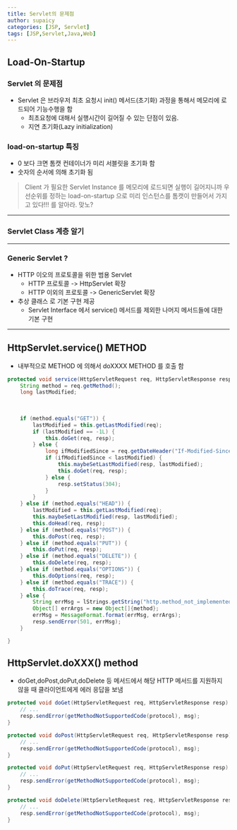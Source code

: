 ```yaml
---
title: Servlet의 문제점
author: supaicy
categories: [JSP, Servlet]
tags: [JSP,Servlet,Java,Web]
---
```


## Load-On-Startup

### Servlet 의 문제점
- Servlet 은 브라우저 최초 요청시 init() 메서드(초기화) 과정을 통해서 메모리에 로드되어 기능수행을 함
  - 최초요청에 대해서 실행시간이 길어질 수 있는 단점이 있음.
  - 지연 초기화(Lazy initialization)
### load-on-startup 특징
- 0 보다 크면 톰캣 컨테이너가 미리 서블릿을 초기화 함
- 숫자의 순서에 의해 초기화 됨

> Client 가 필요한 Servlet Instance 를 메모리에 로드되면 실행이 길어지니까 
> 우선순위를 정하는 load-on-startup 으로 미리 인스턴스를 톰캣이 만들어서 가지고 있다!!! 를 알아라. 맞노?
---
### Servlet Class 계층 알기
---
### Generic Servlet ?
- HTTP 이오의 프로토콜을 위한 범용 Servlet
  - HTTP 프로토콜 -> HttpServlet 확장
  - HTTP 이외의 프로토콜 -> GenericServlet 확장
- 추상 클래스 로 기본 구현 제공
  - Servlet Interface 에서 service() 메서드를 제외한 나머지 메서드들에 대한 기본 구현

---

## HttpServlet.service() METHOD
- 내부적으로 METHOD 에 의해서 doXXXX METHOD 를 호출 함
```java
protected void service(HttpServletRequest req, HttpServletResponse resp) throws ServletException, IOException {
    String method = req.getMethod();
    long lastModified;
  
  
  
    if (method.equals("GET")) {
        lastModified = this.getLastModified(req);
        if (lastModified == -1L) {
            this.doGet(req, resp);
        } else {
            long ifModifiedSince = req.getDateHeader("If-Modified-Since");
            if (ifModifiedSince < lastModified) {
                this.maybeSetLastModified(resp, lastModified);
                this.doGet(req, resp);
            } else {
                resp.setStatus(304);
            }
        }
    } else if (method.equals("HEAD")) {
        lastModified = this.getLastModified(req);
        this.maybeSetLastModified(resp, lastModified);
        this.doHead(req, resp);
    } else if (method.equals("POST")) {
        this.doPost(req, resp);
    } else if (method.equals("PUT")) {
        this.doPut(req, resp);
    } else if (method.equals("DELETE")) {
        this.doDelete(req, resp);
    } else if (method.equals("OPTIONS")) {
        this.doOptions(req, resp);
    } else if (method.equals("TRACE")) {
        this.doTrace(req, resp);
    } else {
        String errMsg = lStrings.getString("http.method_not_implemented");
        Object[] errArgs = new Object[]{method};
        errMsg = MessageFormat.format(errMsg, errArgs);
        resp.sendError(501, errMsg);
    }

}
```

## HttpServlet.doXXX() method
- doGet,doPost,doPut,doDelete 등 메서드에서 해당 HTTP 메서드를 지원하지 않을 때 클라이언트에게 에러 응답을 보냄
```java
protected void doGet(HttpServletRequest req, HttpServletResponse resp) /* ... */ {
    // ...
    resp.sendError(getMethodNotSupportedCode(protocol), msg);
}

protected void doPost(HttpServletRequest req, HttpServletResponse resp) /* ... */ {
    // ...
    resp.sendError(getMethodNotSupportedCode(protocol), msg);
}

protected void doPut(HttpServletRequest req, HttpServletResponse resp) /* ... */ {
    // ...
    resp.sendError(getMethodNotSupportedCode(protocol), msg);
}

protected void doDelete(HttpServletRequest req, HttpServletResponse resp) /* ... */ {
    // ...
    resp.sendError(getMethodNotSupportedCode(protocol), msg);
}
```

